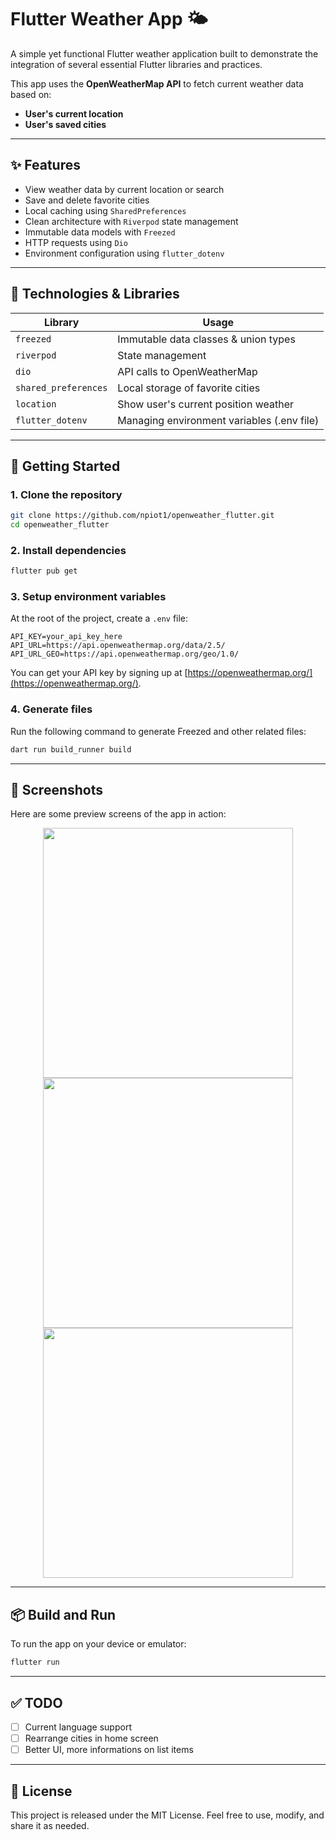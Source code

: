 # Flutter Weather App 🌤️

A simple yet functional Flutter weather application built to demonstrate the integration of several essential Flutter libraries and practices.

This app uses the **OpenWeatherMap API** to fetch current weather data based on:
- **User's current location**
- **User's saved cities**

---

## ✨ Features

- View weather data by current location or search
- Save and delete favorite cities
- Local caching using `SharedPreferences`
- Clean architecture with `Riverpod` state management
- Immutable data models with `Freezed`
- HTTP requests using `Dio`
- Environment configuration using `flutter_dotenv`

---

## 🧰 Technologies & Libraries

| Library           | Usage                                        |
|------------------|----------------------------------------------|
| `freezed`        | Immutable data classes & union types         |
| `riverpod`       | State management                             |
| `dio`            | API calls to OpenWeatherMap                  |
| `shared_preferences` | Local storage of favorite cities        |
| `location`        | Show user's current position weather            |
| `flutter_dotenv`  | Managing environment variables (.env file)  |

---

## 🚀 Getting Started

### 1. Clone the repository

```bash
git clone https://github.com/npiot1/openweather_flutter.git
cd openweather_flutter
```

### 2. Install dependencies

```bash
flutter pub get
```

### 3. Setup environment variables

At the root of the project, create a `.env` file:

```env
API_KEY=your_api_key_here
API_URL=https://api.openweathermap.org/data/2.5/
API_URL_GEO=https://api.openweathermap.org/geo/1.0/
```

You can get your API key by signing up at [https://openweathermap.org/](https://openweathermap.org/).

### 4. Generate files

Run the following command to generate Freezed and other related files:

```bash
dart run build_runner build
```

---

## 📱 Screenshots

Here are some preview screens of the app in action:

<p align="center">
  <img src="https://github.com/npiot1/openweather_flutter/blob/42449de34def95d9fb3e62a40e104ec6d1a34113/assets/readme/home.png?raw=true" width="400"/>
  <img src="https://github.com/npiot1/openweather_flutter/blob/42449de34def95d9fb3e62a40e104ec6d1a34113/assets/readme/city_weather_detail.png?raw=true" width="400"/>
  <img src="https://github.com/npiot1/openweather_flutter/blob/42449de34def95d9fb3e62a40e104ec6d1a34113/assets/readme/add_city.png?raw=true" width="400"/>
</p>


---

## 📦 Build and Run

To run the app on your device or emulator:

```bash
flutter run
```

---

## ✅ TODO

- [ ] Current language support
- [ ] Rearrange cities in home screen
- [ ] Better UI, more informations on list items

---

## 📝 License

This project is released under the MIT License. Feel free to use, modify, and share it as needed.
